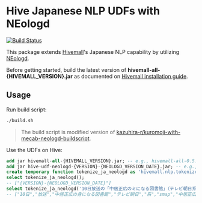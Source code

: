 Hive Japanese NLP UDFs with NEologd
===

[![Build Status](https://travis-ci.org/takuti/hive-udf-neologd.svg?branch=master)](https://travis-ci.org/takuti/hive-udf-neologd)

This package extends [Hivemall](https://github.com/apache/incubator-hivemall)'s Japanese NLP capability by utilizing [NEologd](https://github.com/neologd/mecab-ipadic-neologd).

Before getting started, build the latest version of **hivemall-all-{HIVEMALL_VERSION}.jar** as documented on [Hivemall installation guide](https://hivemall.incubator.apache.org/userguide/getting_started/installation.html).

## Usage

Run build script:

```sh
./build.sh
```

> The build script is modified version of [kazuhira-r/kuromoji-with-mecab-neologd-buildscript](https://github.com/kazuhira-r/kuromoji-with-mecab-neologd-buildscript).

Use the UDFs on Hive:

```sql
add jar hivemall-all-{HIVEMALL_VERSION}.jar; -- e.g., hivemall-all-0.5.1-incubating-SNAPSHOT.jar
add jar hive-udf-neologd-{VERSION}-{NEOLOGD_VERSION_DATE}.jar; -- e.g., hive-udf-neologd-0.1.0-20180524.jar;
create temporary function tokenize_ja_neologd as 'hivemall.nlp.tokenizer.KuromojiNEologdUDF';
select tokenize_ja_neologd();
-- ["{VERSION}-{NEOLOGD_VERSION_DATE}"]
select tokenize_ja_neologd('10日放送の「中居正広のミになる図書館」（テレビ朝日系）で、SMAPの中居正広が、篠原信一の過去の勘違いを明かす一幕があった。');
-- ["10日","放送","中居正広の身になる図書館","テレビ朝日","系","smap","中居正広","篠原信一","過去","勘違い","明かす","一幕"]
```
